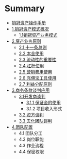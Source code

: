 # Summary

* [销冠资产操作手册](README.md)
* [1.销冠资产模式概况](chapter1.md)
  * [1.1销冠资产业务模式](chapter1/1ff09-xiao-guan-zi-chan-mo-shi.md)
* [2.资产业务原则](2xiao-guan-zi-chan-ye-wu-yuan-ze.md)
  * [2.1 十一条总则](2xiao-guan-zi-chan-ye-wu-yuan-ze/21-shi-yi-tiao-yuan-ze.md)
  * [2.2 本金使用](2xiao-guan-zi-chan-ye-wu-yuan-ze/22-ben-jin-shi-yong.md)
  * [2.3 流动性的重要性](2xiao-guan-zi-chan-ye-wu-yuan-ze/22-liu-dong-xing-de-zhong-yao-xing.md)
  * [2.4 杠杆使用](2xiao-guan-zi-chan-ye-wu-yuan-ze/23-gang-gan-shi-yong.md)
  * [2.5 营销费用使用](2xiao-guan-zi-chan-ye-wu-yuan-ze/24-ying-xiao-fei-yong-shi-yong.md)
  * [2.6 充佣宝工具使用](2xiao-guan-zi-chan-ye-wu-yuan-ze/25-chong-yong-bao-gong-ju-shi-yong.md)
  * [2.7 利益分配原则](2xiao-guan-zi-chan-ye-wu-yuan-ze/27-li-yi-fen-pei-yuan-ze.md)
* [3.商务条款谈判应用](3shang-wu-tiao-kuan-tan-pan.md)
  * [3.1开发商谈判](3shang-wu-tiao-kuan-tan-pan/31kai-fa-shang-tan-pan.md)
    * [3.1.1 保证金的使用](3shang-wu-tiao-kuan-tan-pan/31kai-fa-shang-tan-pan/311-bao-zheng-jin-shi-yong-fang-shi.md)
    * 3.1.2 项目收入形式
  * [3.2 资方谈判](3shang-wu-tiao-kuan-tan-pan/32-zi-fang-tan-pan.md)
  * [3.3 去化团队谈判](3shang-wu-tiao-kuan-tan-pan/33-qu-hua-tuan-dui-tan-pan.md)
* [4.团队配置](4tuan-dui-fen-gong-yu-gang-wei-zhi-neng.md)
  * 4.1 团队分工
  * 4.2 岗位职能
  * 4.3 作业流程
  * 4.4 保密权限

